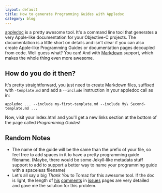 ```yaml
---
layout: default
title: How to generate Programming Guides with Appledoc
category: blog
---
```


[appledoc][appledoc] is a pretty awesome tool. It's a command line tool that
generates a very Apple-like documentation for your Objective-C projects. The
documentation is a little short on details and isn't clear if you can also
create Apple-like Programming Guides or documentation pages decoupled from code.
Well guess what? You can! And with [Markdown][markdown] support, which makes the
whole thing even more awesome.

## How do you do it then?

It's pretty straightforward, you just need to create Markdown files, suffixed
with `-template.md` and add a `--include` instruction in your appledoc call as
in:

    appledoc ... --include my-first-template.md --include My\ Second-template.md ...

Now, visit your index.html and you'll get a new links section at the bottom of
the page called _Programming Guides_!

## Random Notes

- The name of the guide will be the same than the prefix of your file, so feel
  free to add spaces in it to have a pretty programming guide filename. (Maybe,
  there would be some Jekyll-like metadata stuff support to add to support a
  better way to name your programming guide with a spaceless filename)
- Let's all say a big _Thank You_ to Tomaz for this awesome tool. If the doc is
  light, the length of [his](https://github.com/tomaz/appledoc/issues/7)
  [comments](https://github.com/tomaz/appledoc/issues/66) in
  [issues](https://github.com/tomaz/appledoc/issues/74) pages are very detailed
  and gave me the solution for this problem.

[appledoc]: https://github.com/tomaz/appledoc
[markdown]: https://daringfireball.net/projects/markdown/
